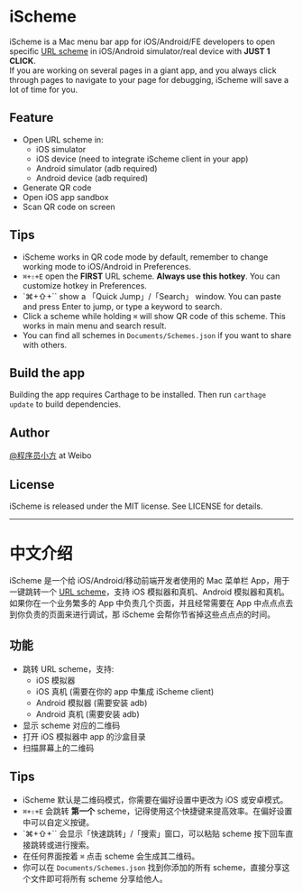 # iScheme
iScheme is a Mac menu bar app for iOS/Android/FE developers to open specific [URL scheme](https://developer.apple.com/library/content/featuredarticles/iPhoneURLScheme_Reference/Introduction/Introduction.html) in iOS/Android simulator/real device with **JUST 1 CLICK**.  
If you are working on several pages in a giant app, and you always click through pages to navigate to your page for debugging, iScheme will save a lot of time for you.

## Feature
- Open URL scheme in:
   - iOS simulator
   - iOS device (need to integrate iScheme client in your app)
   - Android simulator (adb required)
   - Android device (adb required)
- Generate QR code
- Open iOS app sandbox
- Scan QR code on screen

## Tips
- iScheme works in QR code mode by default, remember to change working mode to iOS/Android in Preferences.
- `⌘+⇧+E` open the **FIRST** URL scheme. **Always use this hotkey**. You can customize hotkey in Preferences.
- `⌘+⇧+\`` show a 「Quick Jump」/「Search」 window. You can paste and press Enter to jump, or type a keyword to search.
- Click a scheme while holding `⌘` will show QR code of this scheme. This works in main menu and search result.
- You can find all schemes in `Documents/Schemes.json` if you want to share with others.

## Build the app
Building the app requires Carthage to be installed. Then run `carthage update` to build dependencies.

## Author
[@程序员小方](https://weibo.com/wuyunpeng) at Weibo

## License
iScheme is released under the MIT license. See LICENSE for details.

---

# 中文介绍
iScheme 是一个给 iOS/Android/移动前端开发者使用的 Mac 菜单栏 App，用于一键跳转一个 [URL scheme](https://developer.apple.com/library/content/featuredarticles/iPhoneURLScheme_Reference/Introduction/Introduction.html)，支持 iOS 模拟器和真机、Android 模拟器和真机。  
如果你在一个业务繁多的 App 中负责几个页面，并且经常需要在 App 中点点点去到你负责的页面来进行调试，那 iScheme 会帮你节省掉这些点点点的时间。

## 功能
- 跳转 URL scheme，支持:
   - iOS 模拟器
   - iOS 真机 (需要在你的 app 中集成 iScheme client)
   - Android 模拟器 (需要安装 adb)
   - Android 真机 (需要安装 adb)
- 显示 scheme 对应的二维码
- 打开 iOS 模拟器中 app 的沙盒目录
- 扫描屏幕上的二维码

## Tips
- iScheme 默认是二维码模式，你需要在偏好设置中更改为 iOS 或安卓模式。
- `⌘+⇧+E` 会跳转 **第一个** scheme，记得使用这个快捷键来提高效率。在偏好设置中可以自定义按键。
- `⌘+⇧+\`` 会显示「快速跳转」/「搜索」窗口，可以粘贴 scheme 按下回车直接跳转或进行搜索。
- 在任何界面按着 `⌘` 点击 scheme 会生成其二维码。
- 你可以在 `Documents/Schemes.json` 找到你添加的所有 scheme，直接分享这个文件即可将所有 scheme 分享给他人。